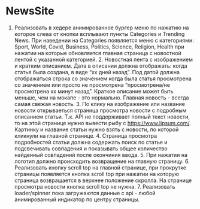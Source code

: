 # NewsSite
1. Реализовать в хедере анимированное бургер меню по нажатию на которое слева от кнопки всплывают пункты Categories и Trending News. При наведении на Categories появляется меню с категориями: Sport, World, Covid, Business, Politics, Science, Religion, Health при нажатии на которые обновляется главная страница с новостной лентой с указанной категорией. 2. Новостная лента с изображением и кратким описанием. Дата в описании должна отображать: когда статья была создана, в виде “xx дней назад”. Под датой должна отображаться строка со значением когда была статья просмотрена со значением или просто не просмотрена “просмотрена/не просмотрена xx минут назад”. Краткое описание может быть меньше, чем на мокапе - это нормально. Главная новость - всегда самая свежая новость. 3. По клику на изображение или название новости открываеться страница просмотра новости с подробным описанием статьи. Т.к. API не поддерживает полный текст новости, то на этой странице нужно вывести рыбу с https://www.lipsum.com/. Картинку и название статьи нужно взять с новости, по которой кликнули на главной странице. 4. Страница просмотра подробностей статьи должна содержать поиск по статье и подсвечивать совпадения и показывать общее количество найденный совпадений после окончиния ввода. 5. При нажатии на логотип должно происходить возвращение на главную страницу. 6. Реализовать кнопку scroll top на главной странице, при прокрутке страницы появляется кнопка scroll top при нажатии на которую страница возвращается в верхнее положение скролла. На странице просмотра новости кнопка scroll top не нужна. 7. Реализовать loader/spinner пока загружаются данные с api - любой анимированный индикатор по центру страницы.

